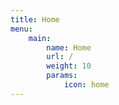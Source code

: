 ```yaml
---
title: Home
menu:
    main:
        name: Home
        url: /
        weight: 10
        params:
            icon: home
---
```

